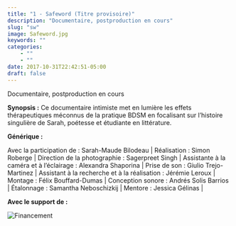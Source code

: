 ```yaml
---
title: "1 - Safeword (Titre provisoire)"
description: "Documentaire, postproduction en cours"
slug: "sw"
image: Safeword.jpg
keywords: ""
categories: 
    - ""
    - ""
date: 2017-10-31T22:42:51-05:00
draft: false
---
```

Documentaire, postproduction en cours

<!--- ![Future affiche](/img/Safeword.jpg) -->

**Synopsis :**
Ce documentaire intimiste met en lumière les effets thérapeutiques méconnus de la pratique BDSM en focalisant sur l’histoire singulière de Sarah, poétesse et étudiante en littérature.

**Générique :**

Avec la participation de : Sarah-Maude Bilodeau | Réalisation : Simon Roberge | Direction de la photographie : Sagerpreet Singh | Assistante à la caméra et à l’éclairage : Alexandra Shaporina | Prise de son : Giulio Trejo-Martinez | Assistant à la recherche et à la réalisation : Jérémie Leroux | Montage : Félix Bouffard-Dumas | Conception sonore : Andrés Solis Barrios | Étalonnage : Samantha Neboschizkij | Mentore : Jessica Gélinas | 

**Avec le support de :**

![Financement](/img/Financement.png)
